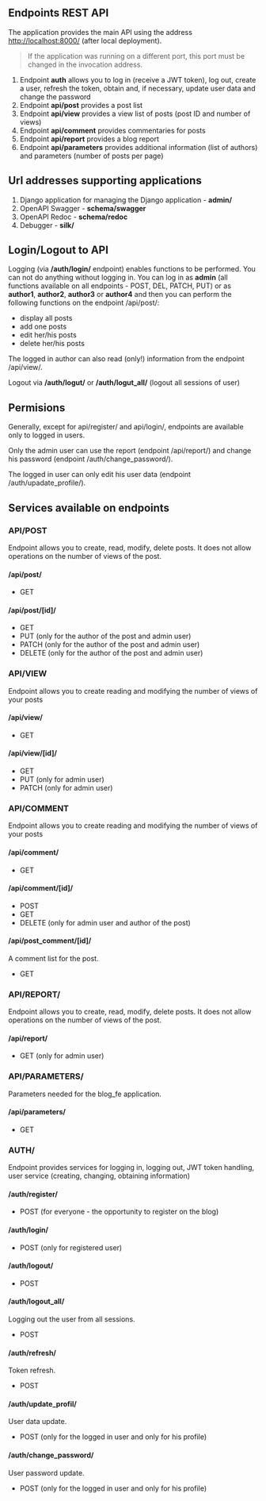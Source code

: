 ## Endpoints REST API

The application provides the main API using the address [http://localhost:8000/](http://localhost:8000/) (after local deployment).

> If the application was running on a different port, this port must be changed in the invocation address.

1. Endpoint **auth** allows you to log in (receive a JWT token), log out, create a user, refresh the token, obtain and, if necessary, update user data and change the password
2. Endpoint **api/post** provides a post list
3. Endpoint **api/view** provides a view list of posts (post ID and number of views)
4. Endpoint **api/comment** provides commentaries for posts
5. Endpoint **api/report** provides a blog report
6. Endpoint **api/parameters** provides additional information (list of authors) and parameters (number of posts per page)

## Url addresses supporting applications

1. Django application for managing the Django application - **admin/**
2. OpenAPI Swagger - **schema/swagger**
3. OpenAPI Redoc - **schema/redoc**
4. Debugger - **silk/**

## Login/Logout to API

Logging (via **/auth/login/** endpoint) enables functions to be performed. You can not do anything without logging in.
You can log in as **admin** (all functions available on all endpoints - POST, DEL, PATCH, PUT) or as **author1**, **author2**, **author3** or **author4** and then you can perform the following functions on the endpoint /api/post/:

* display all posts
* add one posts
* edit her/his posts
* delete her/his posts

The logged in author can also read (only!) information from the endpoint /api/view/.

Logout via **/auth/logut/** or **/auth/logut_all/** (logout all sessions of user)  

## Permisions
Generally, except for api/register/ and api/login/, endpoints are available only to logged in users.

Only the admin user can use the report (endpoint /api/report/) and change his password (endpoint /auth/change_password/).

The logged in user can only edit his user data (endpoint /auth/upadate_profile/).

## Services available on endpoints

### API/POST

Endpoint allows you to create, read, modify, delete posts. It does not allow operations on the number of views of the post.

#### /api/post/

* GET

#### /api/post/[id]/

* GET
* PUT (only for the author of the post and admin user)
* PATCH (only for the author of the post and admin user)
* DELETE (only for the author of the post and admin user)

### API/VIEW

Endpoint allows you to create reading and modifying the number of views of your posts

#### /api/view/

* GET

#### /api/view/[id]/

* GET
* PUT (only for admin user)
* PATCH (only for admin user)

### API/COMMENT

Endpoint allows you to create reading and modifying the number of views of your posts

#### /api/comment/

* GET

#### /api/comment/[id]/

* POST
* GET
* DELETE (only for admin user and author of the post)

#### /api/post_comment/[id]/
A comment list for the post.

* GET

### API/REPORT/

Endpoint allows you to create, read, modify, delete posts. It does not allow operations on the number of views of the post.

#### /api/report/

* GET (only for admin user)

### API/PARAMETERS/

Parameters needed for the blog_fe application.

#### /api/parameters/

* GET

### AUTH/

Endpoint provides services for logging in, logging out, JWT token handling, user service (creating, changing, obtaining information) 

#### /auth/register/

* POST (for everyone - the opportunity to register on the blog)

#### /auth/login/

* POST (only for registered user)

#### /auth/logout/

* POST

#### /auth/logout_all/
Logging out the user from all sessions.

* POST

#### /auth/refresh/
Token refresh.

* POST

#### /auth/update_profil/
User data update.

* POST (only for the logged in user and only for his profile)

#### /auth/change_password/
User password update.

* POST (only for the logged in user and only for his profile)

